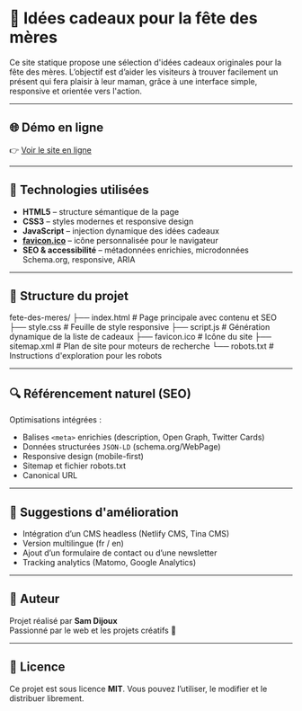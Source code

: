 
# 🎁 Idées cadeaux pour la fête des mères

Ce site statique propose une sélection d'idées cadeaux originales pour la fête des mères. L’objectif est d’aider les visiteurs à trouver facilement un présent qui fera plaisir à leur maman, grâce à une interface simple, responsive et orientée vers l'action.

---

## 🌐 Démo en ligne

👉 [Voir le site en ligne](https://kindtrek.github.io/formom/index.html)

---

## 🧱 Technologies utilisées

- **HTML5** – structure sémantique de la page
- **CSS3** – styles modernes et responsive design
- **JavaScript** – injection dynamique des idées cadeaux
- **[favicon.ico](favicon.ico)** – icône personnalisée pour le navigateur
- **SEO & accessibilité** – métadonnées enrichies, microdonnées Schema.org, responsive, ARIA

---

## 📁 Structure du projet
fete-des-meres/
├── index.html   # Page principale avec contenu et SEO
├── style.css    # Feuille de style responsive 
├── script.js    # Génération dynamique de la liste de cadeaux 
├── favicon.ico  # Icône du site 
├── sitemap.xml  # Plan de site pour moteurs de recherche 
└── robots.txt   # Instructions d'exploration pour les robots

---

## 🔍 Référencement naturel (SEO)

Optimisations intégrées :
- Balises `<meta>` enrichies (description, Open Graph, Twitter Cards)
- Données structurées `JSON-LD` (schema.org/WebPage)
- Responsive design (mobile-first)
- Sitemap et fichier robots.txt
- Canonical URL

---

## 📌 Suggestions d'amélioration

- Intégration d’un CMS headless (Netlify CMS, Tina CMS)
- Version multilingue (fr / en)
- Ajout d’un formulaire de contact ou d’une newsletter
- Tracking analytics (Matomo, Google Analytics)

---

## 👤 Auteur

Projet réalisé par **Sam Dijoux**  
Passionné par le web et les projets créatifs 🌊

---

## 📄 Licence

Ce projet est sous licence **MIT**. Vous pouvez l’utiliser, le modifier et le distribuer librement.

